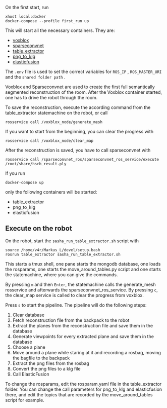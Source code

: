 On the first start, run 
```
xhost local:docker
docker-compose --profile first_run up
```

This will start all the necessary containers. They are:
- [voxblox](https://github.com/ethz-asl/voxblox) 
- [sparseconvnet](https://rgit.acin.tuwien.ac.at/edith-langer/sparseconvnet/-/tree/robot_experiments)
- [table_extractor](https://rgit.acin.tuwien.ac.at/leitnermrks/table_extractor)
- [png_to_klg](https://rgit.acin.tuwien.ac.at/leitnermrks/png_to_klg)
- [elasticfusion](https://github.com/edith-langer/ElasticFusion.git )

The ```.env``` file is used to set the correct variables for ```ROS_IP``` , ```ROS_MASTER_URI```  and the ```shared folder path``` . 

Voxblox and Sparseconvnet are used to create the first full semantically segmented reconstruction of the room.
After the Voxblox container started, one has to drive the robot through the room. 

To save the reconstruction, execute the according command from the table_extractor statemachine on the robot, or call 
```
rosservice call /voxblox_node/generate_mesh 
```

If you want to start from the beginning, you can clear the progress with 
```
rosservice call /voxblox_node/clear_map
```

After the reconstruction is saved, you have to call sparseconvnet with 
```
rosservice call /sparseconvnet_ros/sparseconvnet_ros_service/execute /root/share/hsrb_result.ply
```

If you run 
```
docker-compose up
```
only the following containers will be started:
- table_extractor
- png_to_klg
- elasticfusion

## Execute on the robot

On the robot, start the ```sasha_run_table_extractor.sh``` script with
```
source /home/v4r/Markus_L/devel/setup.bash
rosrun table_extractor sasha_run_table_extractor.sh
```

This starts a tmux shell, one pane starts the mongodb database, one loads the rosparams, one starts the move_around_tables.py script and one starts the statemachine, where you can give the commands. 

By pressing `m` and then `Enter`, the statemachine calls the generate_mesh rosservice and afterwards the sparseconvnet_ros_service. 
By pressing `c`, the clear_map service is called to clear the progress from voxblox. 

Press `s` to start the pipeline. 
The pipeline will do the following steps: 
1. Clear database
2. Fetch reconstruction file from the backpack to the robot
3. Extract the planes from the reconstruction file and save them in the database
4. Generate viewpoints for every extracted plane and save them in the database
5. Choose a plane
6. Move around a plane while staring at it and recording a rosbag, moving the bagfile to the backpack
7. Extract the png files from the rosbag 
8. Convert the png files to a klg file
9. Call ElasticFusion


To change the rosparams, edit the rosparam.yaml file in the table_extractor folder. You can change the call parameters for png_to_klg and elasticfusion there, and edit the topics that are recorded by the move_around_tables script for example. 
